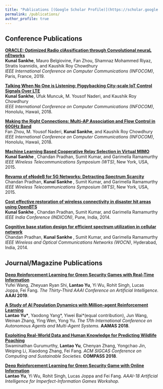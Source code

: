 ```yaml
---
title: "Publications [(Google Scholar Profile)](https://scholar.google.com/citations?user=Ixg9n-EAAAAJ&hl=en)"
permalink: /publications/
author_profile: true
---
```


## Conference Publications

<b>[ORACLE: Optimized Radio clAssification through Convolutional neuraL nEtworks](http://lantaoyu.com/publications/GanGradient)</b> <br>
<b>Kunal Sankhe</b>, Mauro Belgiovine, Fan Zhou, Shamnaz Mohammed Riyaz, Stratis Ioannidis, and Kaushik Roy Chowdhury <br>
<i>IEEE International Conference on Computer Communications (INFOCOM)</i>, Paris, France, 2019. 

<b>[Talking When No One is Listening: Piggybacking City-scale IoT Control Signals Over LTE](http://lantaoyu.com/publications/GanGradient)</b> <br>
<b>Kunal Sankhe</b>, Ufuk Muncuk, M. Yousof Naderi, and Kaushik Roy Chowdhury <br>
<i>IEEE International Conference on Computer Communications (INFOCOM)</i>, Honolulu, Hawaii, 2018.

<b>[Making the Right Connections: Multi-AP Association and Flow Control in 60GHz Band](http://lantaoyu.com/publications/SeqGAN)</b> <br>
Fan Zhou, M. Yousof Naderi, <b>Kunal Sankhe</b>, and Kaushik Roy Chowdhury <br>
<i>IEEE International Conference on Computer Communications (INFOCOM)</i>, Honolulu, Hawaii, 2018.

<b>[Machine Learning Based Cooperative Relay Selection in Virtual MIMO](http://lantaoyu.com/publications/SeqGAN)</b> <br>
<b> Kunal Sankhe </b>, Chandan Pradhan, Sumit Kumar, and Garimella Ramamurthy <br>
<i>IEEE Wireless Telecommunications Symposium (WTS)</i>, New York, USA, 2015.

<b>[Revamp of eNodeB for 5G Networks: Detracting Spectrum Scarcity](http://lantaoyu.com/publications/SeqGAN)</b> <br>
Chandan Pradhan, <b> Kunal Sankhe </b>, Sumit Kumar, and Garimella Ramamurthy <br>
<i>IEEE Wireless Telecommunications Symposium (WTS)</i>, New York, USA, 2015.

<b>[Cost effective restoration of wireless connectivity in disaster hit areas using OpenBTS](http://lantaoyu.com/publications/SeqGAN)</b> <br>
<b> Kunal Sankhe </b>, Chandan Pradhan, Sumit Kumar, and Garimella Ramamurthy <br>
<i>IEEE India Conference (INDICON)</i>, Pune, India, 2014.

<b>[Cognitive base station design for efficient spectrum utilization in cellular network](http://lantaoyu.com/publications/SeqGAN)</b> <br>
Chandan Pradhan, <b> Kunal Sankhe </b>, Sumit Kumar, and Garimella Ramamurthy <br>
<i>IEEE Wireless and Optical Communications Networks (WOCN)</i>, Hyderabad, India, 2014.

## Journal/Magazine Publications

<b>[Deep Reinforcement Learning for Green Security Games with Real-Time Information](http://lantaoyu.com/publications/RLSGAAAI19)</b><br>
Yufei Wang, Zheyuan Ryan Shi, <b>Lantao Yu</b>, Yi Wu, Rohit Singh, Lucas Joppa, Fei Fang. <i>The Thirty-Third AAAI Conference on Artificial Intelligence.</i> <b>AAAI 2019</b>.

<b>[A Study of AI Population Dynamics with Million-agent Reinforcement Learning](http://lantaoyu.com/publications/MA)</b><br>
<b>Lantao Yu\*</b>, Yaodong Yang\*, Yiwei Bai\*(equal contribution), Jun Wang, Weinan Zhang, Ying Wen, Yong Yu. <i>The 17th International Conference on Autonomous Agents and Multi-Agent Systems.</i> <b>AAMAS 2018</b>.

<b>[Exploiting Real-World Data and Human Knowledge for Predicting Wildlife Poaching](http://lantaoyu.com/publications/COMPASS18)</b><br>
Swaminathan Gurumurthy, <b>Lantao Yu</b>, Chenyan Zhang, Yongchao Jin, Weiping Li, Xiaodong Zhang, Fei Fang. <i>ACM SIGCAS Conference on Computing and Sustainable Societies.</i> <b>COMPASS 2018</b>.

<b>[Deep Reinforcement Learning for Green Security Game with Online Information](http://lantaoyu.com/publications/RLSG)</b><br>
<b>Lantao Yu</b>, Yi Wu, Rohit Singh, Lucas Joppa and Fei Fang. <i>AAAI-18 Artificial Intelligence for Imperfect-Information Games Workshop.</i>
